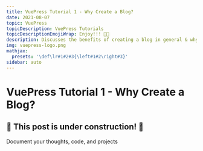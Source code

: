 ```yaml
---
title: VuePress Tutorial 1 - Why Create a Blog?
date: 2021-08-07
topic: VuePress
topicDescription: VuePress Tutorials
topicDescriptionEmojiWrap: Enjoy!!! 🍌🐒
description: Discusses the benefits of creating a blog in general & why VuePress is a great choice.
img: vuepress-logo.png
mathjax:
  presets: '\def\lr#1#2#3{\left#1#2\right#3}'
sidebar: auto
---
```


# VuePress Tutorial 1 - Why Create a Blog?

## 🚧 This post is under construction! 🚧

Document your thoughts, code, and projects
